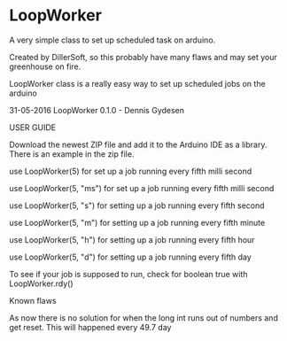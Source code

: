 # LoopWorker
A very simple class to set up scheduled task on arduino.

Created by DillerSoft, so this probably have many flaws and may set your greenhouse on fire.

LoopWorker class is a really easy way to set up scheduled jobs on the arduino

31-05-2016 LoopWorker 0.1.0 - Dennis Gydesen

USER GUIDE

Download the newest ZIP file and add it to the Arduino IDE as a library. 
There is an example in the zip file.

use LoopWorker(5) for set up a job running every fifth milli second

use LoopWorker(5, "ms") for set up a job running every fifth milli second

use LoopWorker(5, "s") for setting up a job running every fifth second

use LoopWorker(5, "m") for setting up a job running every fifth minute

use LoopWorker(5, "h") for setting up a job running every fifth hour

use LoopWorker(5, "d") for setting up a job running every fifth day

To see if your job is supposed to run, check for boolean true with LoopWorker.rdy()

Known flaws

As now there is no solution for when the long int runs out of numbers and get reset. This will happened every 49.7 day
